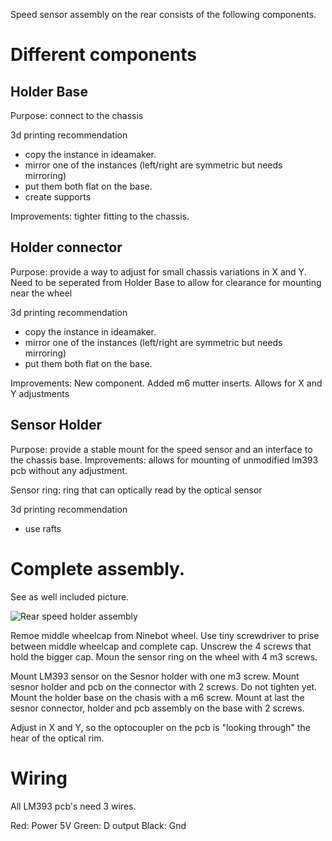 Speed sensor assembly on the rear consists of the following components.

# Different components

## Holder Base

Purpose: connect to the chassis

3d printing recommendation

- copy the instance in ideamaker.
- mirror one of the instances (left/right are symmetric but needs mirroring)
- put them both flat on the base.
- create supports

Improvements:
tighter fitting to the chassis.

## Holder connector

Purpose:
provide a way to adjust for small chassis variations in X and Y.
Need to be seperated from Holder Base to allow for clearance for mounting near the wheel

3d printing recommendation

- copy the instance in ideamaker.
- mirror one of the instances (left/right are symmetric but needs mirroring)
- put them both flat on the base.

Improvements:
New component. Added m6 mutter inserts. Allows for X and Y adjustments

## Sensor Holder

Purpose: provide a stable mount for the speed sensor and an interface to the chassis base.
Improvements: allows for mounting of unmodified lm393 pcb without any adjustment.

Sensor ring:
ring that can optically read by the optical sensor

3d printing recommendation

- use rafts

# Complete assembly.

See as well included picture.

![Rear speed holder assembly](./mounted%20rear%20assembly.png)

Remoe middle wheelcap from Ninebot wheel. Use tiny screwdriver to prise between middle wheelcap and complete cap.
Unscrew the 4 screws that hold the bigger cap.
Moun the sensor ring on the wheel with 4 m3 screws.

Mount LM393 sensor on the Sesnor holder with one m3 screw.
Mount sesnor holder and pcb on the connector with 2 screws. Do not tighten yet.
Mount the holder base on the chasis with a m6 screw.
Mount at last the sesnor connector, holder and pcb assembly on the base with 2 screws.

Adjust in X and Y, so the optocoupler on the pcb is "looking through" the hear of the optical rim.

# Wiring

All LM393 pcb's need 3 wires.

Red: Power 5V
Green: D output
Black: Gnd
